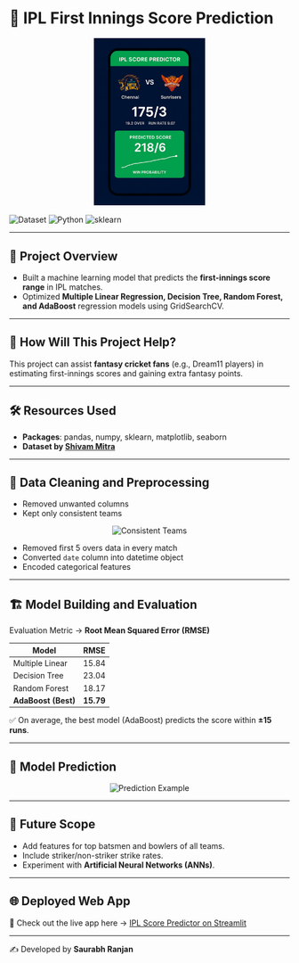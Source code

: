 # 🏏 IPL First Innings Score Prediction

<p align="center">
  <img src="readme_resources/ipl-banner.jpg" alt="FISP" width="200"/>
</p>

![Dataset](https://img.shields.io/badge/Dataset-Shivam_Mitra-blue.svg) 
![Python](https://img.shields.io/badge/Python-3.9-brightgreen.svg) 
![sklearn](https://img.shields.io/badge/Library-sklearn-orange.svg)

---

## 📌 Project Overview
- Built a machine learning model that predicts the **first-innings score range** in IPL matches.  
- Optimized **Multiple Linear Regression, Decision Tree, Random Forest, and AdaBoost** regression models using GridSearchCV.  

---

## 🎯 How Will This Project Help?
This project can assist **fantasy cricket fans** (e.g., Dream11 players) in estimating first-innings scores and gaining extra fantasy points.  

---

## 🛠️ Resources Used
- **Packages**: pandas, numpy, sklearn, matplotlib, seaborn  
- **Dataset by [Shivam Mitra](https://github.com/codophobia/CricketScorePredictor)**  

---

## 🧹 Data Cleaning and Preprocessing
- Removed unwanted columns  
- Kept only consistent teams  
<p align="center">
  <img src="readme-resources/consistent_teams.PNG" alt="Consistent Teams" width="500"/>
</p>

- Removed first 5 overs data in every match  
- Converted `date` column into datetime object  
- Encoded categorical features  

---

## 🏗️ Model Building and Evaluation
Evaluation Metric → **Root Mean Squared Error (RMSE)**  

| Model                  | RMSE   |
|-------------------------|--------|
| Multiple Linear         | 15.84  |
| Decision Tree           | 23.04  |
| Random Forest           | 18.17  |
| **AdaBoost (Best)**     | **15.79** |

✅ On average, the best model (AdaBoost) predicts the score within **±15 runs**.  

---

## 🔮 Model Prediction
<p align="center">
  <img src="readme-resources/prediction.PNG" alt="Prediction Example" width="600"/>
</p>

---

## 🚀 Future Scope
- Add features for top batsmen and bowlers of all teams.  
- Include striker/non-striker strike rates.  
- Experiment with **Artificial Neural Networks (ANNs)**.  

---

## 🌐 Deployed Web App
🎉 Check out the live app here → [IPL Score Predictor on Streamlit](https://ipl-score-predictor.streamlit.app/)  

---

✍️ Developed by **Saurabh Ranjan**  
